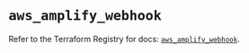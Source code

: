 # `aws_amplify_webhook`

Refer to the Terraform Registry for docs: [`aws_amplify_webhook`](https://registry.terraform.io/providers/hashicorp/aws/6.9.0/docs/resources/amplify_webhook).
